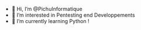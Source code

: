 - 👋 Hi, I’m @PichuInformatique
- 👀 I’m interested in Pentesting end Developpements
- 🌱 I’m currently learning Python !
